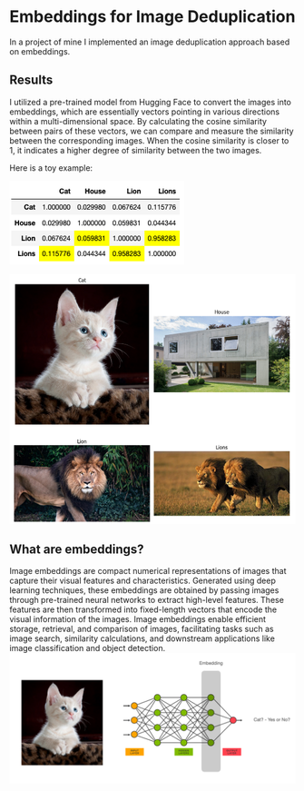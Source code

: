 # Embeddings for Image Deduplication

In a project of mine I implemented an image deduplication approach based on embeddings.

## Results

I utilized a pre-trained model from Hugging Face to convert the images into embeddings, which are essentially vectors pointing in various directions within a multi-dimensional space. By calculating the cosine similarity between pairs of these vectors, we can compare and measure the similarity between the corresponding images. When the cosine similarity is closer to 1, it indicates a higher degree of similarity between the two images.

Here is a toy example:

![image](images/df.png)

![image](images/images.png)

## What are embeddings?

Image embeddings are compact numerical representations of images that capture their visual features and characteristics. Generated using deep learning techniques, these embeddings are obtained by passing images through pre-trained neural networks to extract high-level features. These features are then transformed into fixed-length vectors that encode the visual information of the images. Image embeddings enable efficient storage, retrieval, and comparison of images, facilitating tasks such as image search, similarity calculations, and downstream applications like image classification and object detection.
![embedding](images/image_embedding.png)
